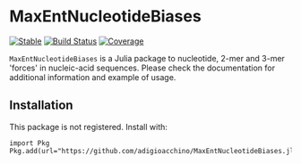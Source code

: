 # MaxEntNucleotideBiases

[![Stable](https://img.shields.io/badge/docs-stable-blue.svg)](https://adigioacchino.github.io/MaxEntNucleotideBiases.jl/stable/)
[![Build Status](https://github.com/adigioacchino/MaxEntNucleotideBiases.jl/actions/workflows/CI.yml/badge.svg?branch=main)](https://github.com/adigioacchino/MaxEntNucleotideBiases.jl/actions/workflows/CI.yml?query=branch%3Amain)
[![Coverage](https://codecov.io/gh/adigioacchino/MaxEntNucleotideBiases.jl/branch/main/graph/badge.svg)](https://codecov.io/gh/adigioacchino/MaxEntNucleotideBiases.jl)


`MaxEntNucleotideBiases` is a Julia package to nucleotide, 2-mer and 3-mer 'forces' in nucleic-acid sequences. 
Please check the documentation for additional information and example of usage.

## Installation
This package is not registered. Install with:

```
import Pkg
Pkg.add(url="https://github.com/adigioacchino/MaxEntNucleotideBiases.jl")
```